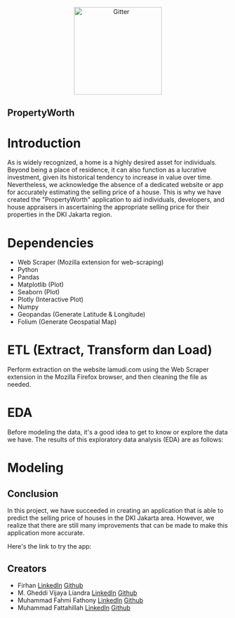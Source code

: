 <p align="center">
  <a href="https://ibb.co/BjBddHd">
    <img src="https://ibb.co/BjBddHd"
         alt="Gitter" width="200">
  </a>
</p>

## PropertyWorth

# Introduction
As is widely recognized, a home is a highly desired asset for individuals. Beyond being a place of residence, it can also function as a lucrative investment, given its historical tendency to increase in value over time. Nevertheless, we acknowledge the absence of a dedicated website or app for accurately estimating the selling price of a house. This is why we have created the "PropertyWorth" application to aid individuals, developers, and house appraisers in ascertaining the appropriate selling price for their properties in the DKI Jakarta region.

# Dependencies
- Web Scraper (Mozilla extension for web-scraping)
- Python
- Pandas
- Matplotlib (Plot)
- Seaborn (Plot)
- Plotly (Interactive Plot)
- Numpy
- Geopandas (Generate Latitude & Longitude)
- Folium (Generate Geospatial Map)

# ETL (Extract, Transform dan Load)

Perform extraction on the website lamudi.com using the Web Scraper extension in the Mozilla Firefox browser, and then cleaning the file as needed.

# EDA 

Before modeling the data, it's a good idea to get to know or explore the data we have. The results of this exploratory data analysis (EDA) are as follows:

# Modeling 


## Conclusion

In this project, we have succeeded in creating an application that is able to predict the selling price of houses in the DKI Jakarta area. However, we realize that there are still many improvements that can be made to make this application more accurate.

Here's the link to try the app:


## Creators
* Firhan [LinkedIn](https://www.linkedin.com/in/firhan-b2a797142/)   [Github](https://www.github.com/firhanb)
* M. Gheddi Vijaya Liandra [LinkedIn](https://www.linkedin.com/in/muhammad-gheddi/)   [Github](https://www.github.com/polymath97)
* Muhammad Fahmi Fathony [LinkedIn](https://www.linkedin.com/in/mfahmifathony/)   [Github](https://www.github.com/mfahmifathony)
* Muhammad Fattahillah [LinkedIn](https://www.linkedin.com/in/mohdfattahillah/)   [Github](https://www.github.com/mohdfattahillah)